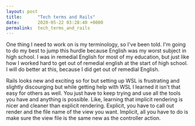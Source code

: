 ```yaml
---
layout: post
title:      "Tech terms and Rails"
date:       2020-05-22 03:28:40 +0000
permalink:  tech_terms_and_rails
---
```



One thing I need to work on is my terminology, so I've been told. I'm going to do my best to jump this hurdle because English was my worst subject in high school. I was in remedial English for most of my education, but just like how I worked hard to get out of remedial english at the start of high school. I will do better at this, because I did get out of remedial English. 

Rails looks new and exciting so for but setting up WSL is frustrating and slightly discourging but while getting help with WSL I learned it isn't that easy for others as well. You just have to keep trying and use all the tools you have and anything is possible. Like, learning that implicit rendering is nicer and cleaner than explicit rendering. Explicit, you have to call out render and the file name of the view you want. Implicit, all you have to do is make sure the view file is the same new as the controller action.
